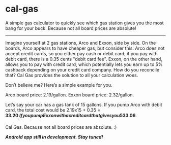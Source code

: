 # cal-gas
A simple gas calculator to quickly see which gas station gives you the most bang for your buck. Because not all board prices are absolute!

---
Imagine yourself at 2 gas stations, Arco and Exxon, side by side. On the boards, Arco appears to have cheaper gas, but consider this: Arco does not accept credit cards, so you  either pay cash or debit card; if you pay with debit card, there is a 0.35 cents "debit card fee". Exxon, on the other hand, allows you to pay with credit card, which potentially lets you earn up to 5% cashback depending on your credit card company. How do you reconcile that? Cal Gas provides the solution to all your calculation woes. 

Don’t believe me? Here’s a simple example for you. 

Arco board price: 2.19/gallon. 
Exxon board price: 2.32/gallon. 

Let’s say your car has a gas tank of 15 gallons. If you pump Arco with debit card, the total cost would be 2.19x15 + 0.35 = __$33.20__. If you pump Exxon with a credit card that gives you 5% cashback on gas, your total cost would be 2.32x15x0.95 = __$33.06__.

Cal Gas. Because not all board prices are absolute. :)


***Android app still in development. Stay tuned!***
